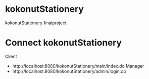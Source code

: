 # kokonutStationery
kokonutStationery finalproject

# Connect kokonutStationery
Client 
- http://localhost:8080/kokonutStationery/main/index.do
Manager
- http://localhost:8080/kokonutStationery/admin/login.do
